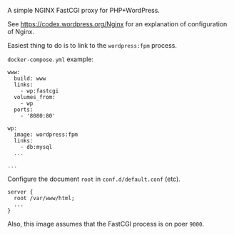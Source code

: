 A simple NGINX FastCGI proxy for PHP+WordPress.

See https://codex.wordpress.org/Nginx for an explanation of configuration of Nginx.

Easiest thing to do is to link to the ```wordpress:fpm``` process.

```docker-compose.yml``` example:

    www:
      build: www
      links:
        - wp:fastcgi
      volumes_from:
        - wp
      ports:
        - '8080:80'

    wp:
      image: wordpress:fpm
      links:
        - db:mysql
      ...

    ...

Configure the document ```root``` in ```conf.d/default.conf``` (etc).

    server {
      root /var/www/html;
      ...
    }

Also, this image assumes that the FastCGI process is on poer ```9000```.